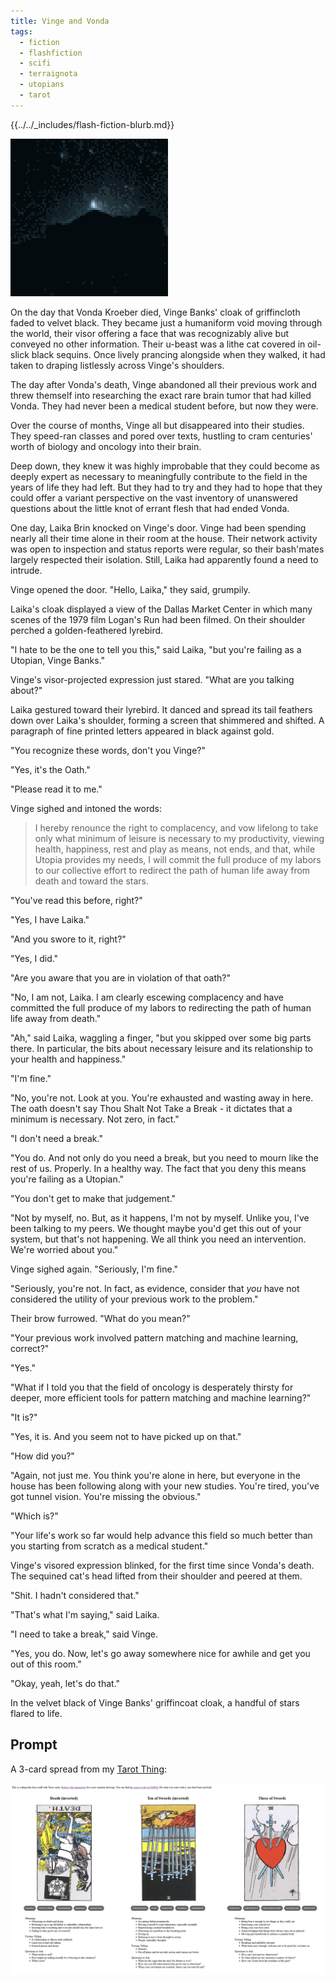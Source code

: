 ```yaml
---
title: Vinge and Vonda
tags:
  - fiction
  - flashfiction
  - scifi
  - terraignota
  - utopians
  - tarot
---
```


{{../../_includes/flash-fiction-blurb.md}}

<!--more-->

<img src="./cover.png" class="fullwidth" />

On the day that Vonda Kroeber died, Vinge Banks' cloak of griffincloth faded to velvet black. They became just a humaniform void moving through the world, their visor offering a face that was recognizably alive but conveyed no other information. Their u-beast was a lithe cat covered in oil-slick black sequins. Once lively prancing alongside when they walked, it had taken to draping listlessly across Vinge's shoulders.

The day after Vonda's death, Vinge abandoned all their previous work and threw themself into researching the exact rare brain tumor that had killed Vonda. They had never been a medical student before, but now they were.

Over the course of months, Vinge all but disappeared into their studies. They speed-ran classes and pored over texts, hustling to cram centuries' worth of biology and oncology into their brain.

Deep down, they knew it was highly improbable that they could become as deeply expert as necessary to meaningfully contribute to the field in the years of life they had left. But they had to try and they had to hope that they could offer a variant perspective on the vast inventory of unanswered questions about the little knot of errant flesh that had ended Vonda.

One day, Laika Brin knocked on Vinge's door. Vinge had been spending nearly all their time alone in their room at the house. Their network activity was open to inspection and status reports were regular, so their bash'mates largely respected their isolation. Still, Laika had apparently found a need to intrude.

Vinge opened the door. "Hello, Laika," they said, grumpily.

Laika's cloak displayed a view of the Dallas Market Center in which many scenes of the 1979 film Logan's Run had been filmed. On their shoulder perched a golden-feathered lyrebird. 

"I hate to be the one to tell you this," said Laika, "but you're failing as a Utopian, Vinge Banks."

Vinge's visor-projected expression just stared. "What are you talking about?"

Laika gestured toward their lyrebird. It danced and spread its tail feathers down over Laika's shoulder, forming a screen that shimmered and shifted. A paragraph of fine printed letters appeared in black against gold.

"You recognize these words, don't you Vinge?"

"Yes, it's the Oath."

"Please read it to me."

Vinge sighed and intoned the words:

> I hereby renounce the right to complacency, and vow lifelong to take only what minimum of leisure is necessary to my productivity, viewing health, happiness, rest and play as means, not ends, and that, while Utopia provides my needs, I will commit the full produce of my labors to our collective effort to redirect the path of human life away from death and toward the stars.

"You've read this before, right?"

"Yes, I have Laika."

"And you swore to it, right?"

"Yes, I did."

"Are you aware that you are in violation of that oath?"

"No, I am not, Laika. I am clearly escewing complacency and have committed the full produce of my labors to redirecting the path of human life away from death."

"Ah," said Laika, waggling a finger, "but you skipped over some big parts there. In particular, the bits about necessary leisure and its relationship to your health and happiness."

"I'm fine."

"No, you're not. Look at you. You're exhausted and wasting away in here. The oath doesn't say Thou Shalt Not Take a Break - it dictates that a minimum is necessary. Not zero, in fact."

"I don't need a break."

"You do. And not only do you need a break, but you need to mourn like the rest of us. Properly. In a healthy way. The fact that you deny this means you're failing as a Utopian."

"You don't get to make that judgement."

"Not by myself, no. But, as it happens, I'm not by myself. Unlike you, I've been talking to my peers. We thought maybe you'd get this out of your system, but that's not happening. We all think you need an intervention. We're worried about you."

Vinge sighed again. "Seriously, I'm fine."

"Seriously, you're not. In fact, as evidence, consider that *you* have not considered the utility of your previous work to the problem."

Their brow furrowed. "What do you mean?"

"Your previous work involved pattern matching and machine learning, correct?"

"Yes."

"What if I told you that the field of oncology is desperately thirsty for deeper, more efficient tools for pattern matching and machine learning?"

"It is?"

"Yes, it is. And you seem not to have picked up on that."

"How did you?"

"Again, not just me. You think you're alone in here, but everyone in the house has been following along with your new studies. You're tired, you've got tunnel vision. You're missing the obvious."

"Which is?"

"Your life's work so far would help advance this field so much better than you starting from scratch as a medical student."

Vinge's visored expression blinked, for the first time since Vonda's death. The sequined cat's head lifted from their shoulder and peered at them.

"Shit. I hadn't considered that."

"That's what I'm saying," said Laika.

"I need to take a break," said Vinge.

"Yes, you do. Now, let's go away somewhere nice for awhile and get you out of this room."

"Okay, yeah, let's do that."

In the velvet black of Vinge Banks' griffincoat cloak, a handful of stars flared to life.

## Prompt

A 3-card spread from my [Tarot Thing](https://lmorchard.github.io/tarot-thing/?card=%21Death&card=%21Ten+of+Swords&card=Three+of+Swords):

![](20220518201110.png)
